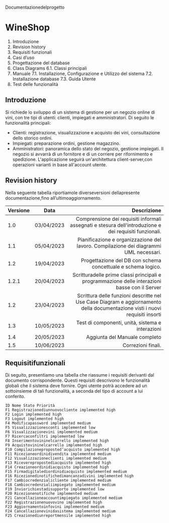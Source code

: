 Documentazionedelprogetto

# WineShop

1. Introduzione
2. Revision history
3. Requisiti funzionali
4. Casi d’uso
5. Progettazione del database
6. Class Diagrams
    6.1. Classi principali
7. Manuale
    7.1. Installazione, Configurazione e Utilizzo del sistema
    7.2. Installazione database
    7.3. Guida Utente
8. Test delle funzionalità

## Introduzione

Si richiede lo sviluppo di un sistema di gestione per un negozio online di vini, con tre tipi di utenti: clienti, impiegati e amministratori. Di seguito le funzionalità principali:
- Clienti: registrazione, visualizzazione e acquisto dei vini, consultazione dello storico ordini.
- Impiegati: preparazione ordini, gestione magazzino.
- Amministratori: panoramica dello stato del negozio, gestione impiegati.
Il negozio si avvarrà di un fornitore e di un corriere per rifornimento e spedizione. L'applicazione seguirà un'architettura client-server,con operazioni varianti in base all'account utente.

## Revision history
Nella seguente tabella riportiamole diverseversioni dellapresente documentazione,fino
all’ultimoaggiornamento.

| Versione | Data       | Descrizione |
| :---     |  :----:    |  ---:  |
| 1.0      | 03/04/2023 | Comprensione dei requisiti informali assegnati e stesura dell'introduzione e dei requisiti funzionali.|
| 1.1      | 05/04/2023 | Pianificazione e organizzazione del lavoro. Compilazione dei diagrammi UML necessari.|
| 1.2      | 19/04/2023 | Progettazione del DB con schema concettuale e schema logico.|
| 1.2.1    | 20/04/2023 | Scritturadelle prime classi principali e programmazione delle interazioni basse con il Server|
| 1.2      | 23/04/2023 | Scrittura delle funzioni descritte nel Use Case Diagram e aggiornamento della documentazione visti i nuovi requisiti insorti|
| 1.3      | 10/05/2023 | Test di componenti, unità, sistema e interazioni|
| 1.4      | 20/05/2023 | Aggiunta del Manuale completo|
| 1.5      | 10/06/2023 | Correzioni finali.|


## Requisitifunzionali

Di seguito, presentiamo una tabella che riassume i requisiti derivanti dal documento corrispondente. Questi requisiti descrivono le funzionalità globali che il sistema deve fornire. Ogni utente potrà accedere ad un sottoinsieme di tali funzionalità, a seconda del tipo di account a lui conferito.
```
ID Nome Stato Priorità
F1 Registrazionediunnuovocliente implemented high
F2 Login implemented high
F3 Logout implemented high
F4 Modificapassword implemented medium
F5 Visualizzazionesconti implemented low
F6 Visualizzazionevini implemented medium
F7 Ricercaconfiltri implemented low
F8 Inserimentovininelcarrello implemented high
F9 Acquistovininelcarrello implemented high
F10 Compilazioneproposted’acquisto implemented high
F11 Ricezioneordinidivendita implemented medium
F12 Visualizzazioneclienti implemented medium
F13 Riceverepropostediacquisto implemented high
F14 Creazioneordinidiacquisto implemented high
F15 Firmadigitalediordinidiacquisto implemented medium
F16 Ricezionedinotifichedimancanzadivini implemented high
F17 Cambiocredenzialicliente implemented medium
F18 Cambiocredenzialiimpiegato implemented medium
F19 Inviorichiestadisupporto implemented low
F20 Ricezionenotifiche implemented medium
F21 Cancellazioneaccountimpiegato implemented medium
F22 Registrazionenuovovino implemented high
F23 Aggiornamentoinfovini implemented medium
F24 Cancellazionevinidasistema implemented medium
F25 Creazionediunreportmensile implemented high
```
